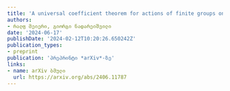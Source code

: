 ```yaml
---
title: 'A universal coefficient theorem for actions of finite groups on $C^*$-algebras'
authors:
- რალფ მეიერი, გიორგი ნადარეიშვილი
date: '2024-06-17'
publishDate: '2024-02-12T10:20:26.650242Z'
publication_types:
- preprint
publication: 'პრეპრინტი *arXiv*-ზე'
links:
- name: arXiv ბმული
  url: https://arxiv.org/abs/2406.11787
---
```

